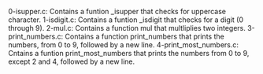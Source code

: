 0-isupper.c: Contains a funtion _isupper that checks for uppercase character.
1-isdigit.c: Contains a funtion _isdigit that checks for a digit (0 through 9).
2-mul.c: Contains a function mul that multliplies two integers.
3-print_numbers.c: Contains a function print_numbers that prints the numbers, from 0 to 9, followed by a new line.
4-print_most_numbers.c: Cntains a funtion print_most_numbers that prints the numbers from 0 to 9, except 2 and 4, followed by a new line.
